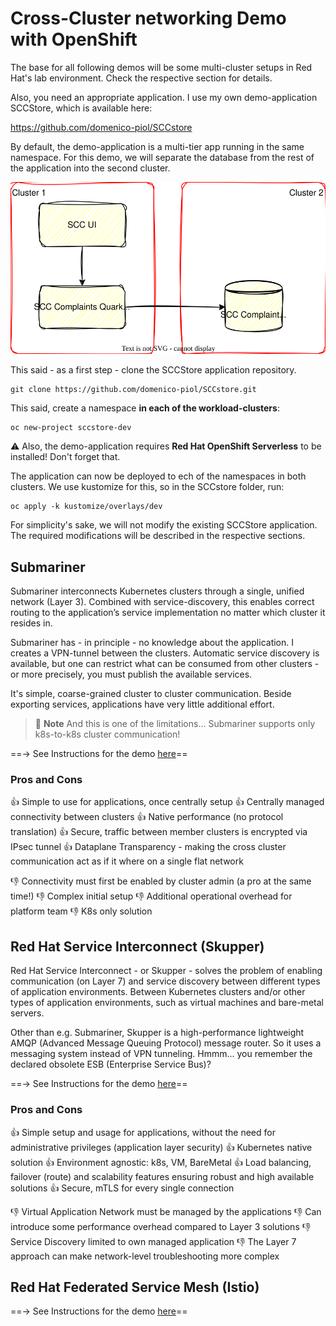 # Cross-Cluster networking Demo with OpenShift
The base for all following demos will be some multi-cluster setups in Red Hat's lab environment.
Check the respective section for details.

Also, you need an appropriate application. I use my own demo-application SCCStore, which is available here:

https://github.com/domenico-piol/SCCstore

By default, the demo-application is a multi-tier app running in the same namespace. For this demo, we will separate the database from the rest of the application into the second cluster.

<p align="center">
  <img src="./diagrams/architecture-app.drawio.svg">
</p>

This said - as a first step - clone the SCCStore application repository.

    git clone https://github.com/domenico-piol/SCCstore.git

This said, create a namespace **in each of the workload-clusters**:

    oc new-project sccstore-dev

:warning: Also, the demo-application requires **Red Hat OpenShift Serverless** to be installed! Don't forget that.

The application can now be deployed to ech of the namespaces in both clusters. We use kustomize for this, so in the SCCstore folder, run:

    oc apply -k kustomize/overlays/dev

For simplicity's sake, we will not modify the existing SCCStore application. The required modifications will be described in the respective sections.

## Submariner
Submariner interconnects Kubernetes clusters through a single, unified network (Layer 3). 
Combined with service-discovery, this enables correct routing to the application’s service implementation no matter which cluster it resides in. 

Submariner has - in principle - no knowledge about the application. I creates a VPN-tunnel between the clusters.
Automatic service discovery is available, but one can restrict what can be consumed from other clusters - or more precisely, you must publish the available services.

It's simple, coarse-grained cluster to cluster communication. Beside exporting services, applications have very little additional effort.

> :memo: **Note**
> And this is one of the limitations... Submariner supports only k8s-to-k8s cluster communication! 

==&rarr; See Instructions for the demo [here](submariner/README.md)==

### Pros and Cons
:thumbsup: Simple to use for applications, once centrally setup
:thumbsup: Centrally managed connectivity between clusters
:thumbsup: Native performance (no protocol translation)
:thumbsup: Secure, traffic between member clusters is encrypted via IPsec tunnel
:thumbsup: Dataplane Transparency - making the cross cluster communication act as if it where on a single flat network

:thumbsdown: Connectivity must first be enabled by cluster admin (a pro at the same time!)
:thumbsdown: Complex initial setup
:thumbsdown: Additional operational overhead for platform team
:thumbsdown: K8s only solution


## Red Hat Service Interconnect (Skupper)
Red Hat Service Interconnect - or Skupper - solves the problem of enabling communication (on Layer 7) and service discovery between different types of application environments. Between Kubernetes clusters and/or other types of application environments, such as virtual machines and bare-metal servers.

Other than e.g. Submariner, Skupper is a high-performance lightweight AMQP (Advanced Message Queuing Protocol) message router. So it uses a messaging system instead of VPN tunneling. 
Hmmm... you remember the declared obsolete ESB (Enterprise Service Bus)?

==&rarr; See Instructions for the demo [here](skupper/README.md)==

### Pros and Cons
:thumbsup: Simple setup and usage for applications, without the need for administrative privileges (application layer security)
:thumbsup: Kubernetes native solution
:thumbsup: Environment agnostic: k8s, VM, BareMetal
:thumbsup: Load balancing, failover (route) and scalability features ensuring robust and high available solutions
:thumbsup: Secure, mTLS for every single connection

:thumbsdown: Virtual Application Network must be managed by the applications
:thumbsdown: Can introduce some performance overhead compared to Layer 3 solutions
:thumbsdown: Service Discovery limited to own managed application
:thumbsdown: The Layer 7 approach can make network-level troubleshooting more complex



## Red Hat Federated Service Mesh (Istio)
==&rarr; See Instructions for the demo [here](istio/README.md)==
